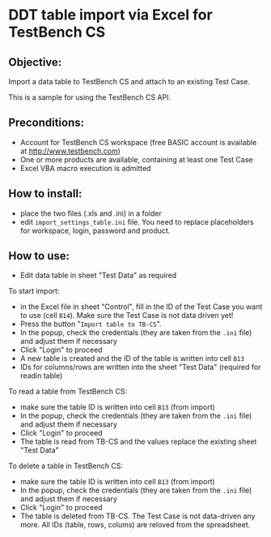 # DDT table import via Excel for TestBench CS

## Objective:
Import a data table to TestBench CS and attach to an existing Test Case.

This is a sample for using the TestBench CS API.

## Preconditions:
* Account for TestBench CS  workspace (free BASIC account is available at http://www.testbench.com)
* One or more products are available, containing at least one Test Case
* Excel VBA macro execution is admitted

## How to install:
* place the two files (.xls and .ini) in a folder
* edit `import_settings_table.ini` file. You need to replace placeholders for workspace, login,  password and product.

## How to use:
* Edit data table in sheet "Test Data" as required

To start import:
* in the Excel file in sheet "Control", fill in the ID of the Test Case you want to use (cell `B14`). Make sure the Test Case is not data driven yet! 
* Press the button "`Import table to TB-CS`". 
* In the popup, check the credentials (they are taken from the `.ini` file) and adjust them if necessary
* Click "Login" to proceed
* A new table is created and the ID of the table is written into cell `B13`
* IDs for columns/rows are written into the sheet "Test Data" (required for readin table)

To read a table from TestBench CS:
* make sure the table ID is written into cell `B13` (from import)
* In the popup, check the credentials (they are taken from the `.ini` file) and adjust them if necessary
* Click "Login" to proceed
* The table is read from TB-CS and the values replace the existing sheet "Test Data"

To delete a table in TestBench CS:
* make sure the table ID is written into cell `B13` (from import)
* In the popup, check the credentials (they are taken from the `.ini` file) and adjust them if necessary
* Click "Login" to proceed
* The table is deleted from TB-CS. The Test Case is not data-driven any more. All IDs (table, rows, colums) are reloved from the spreadsheet.




